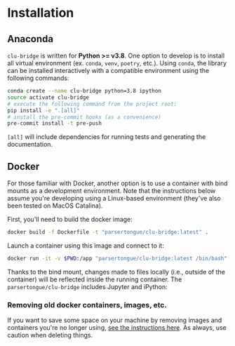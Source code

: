 # Installation

## Anaconda

`clu-bridge` is written for **Python >= v3.8**.  One option to develop is to install all virtual environment (ex. `conda`, `venv`, `poetry`, etc.).  Using `conda`, the library can be installed interactively with a compatible environment using the following commands:

```bash
conda create --name clu-bridge python=3.8 ipython
source activate clu-bridge
# execute the following command from the project root:
pip install -e ".[all]"
# install the pre-commit hooks (as a convenience)
pre-commit install -t pre-push
```

`[all]` will include dependencies for running tests and generating the documentation.


## Docker

For those familiar with Docker, another option is to use a container with bind mounts as a development environment.  Note that the instructions below assume you're developing using a Linux-based environment (they've also been tested on MacOS Catalina).

First, you'll need to build the docker image:

```bash
docker build -f Dockerfile -t "parsertongue/clu-bridge:latest" .
```

Launch a container using this image and connect to it:

```bash
docker run -it -v $PWD:/app "parsertongue/clu-bridge:latest /bin/bash"
```

Thanks to the bind mount, changes made to files locally (i.e., outside of the container) will be reflected inside the running container.  The `parsertongue/clu-bridge` includes Jupyter and iPython:

### Removing old docker containers, images, etc.

If you want to save some space on your machine by removing images and containers you're no longer using, [see the instructions here](https://docs.docker.com/config/pruning/).  As always, use caution when deleting things.
